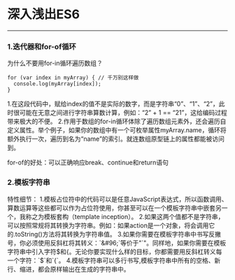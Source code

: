 # 深入浅出ES6
---
### 1.迭代器和for-of循环
为什么不要用for-in循环遍历数组？
```
for (var index in myArray) { // 千万别这样做
  console.log(myArray[index]);
}
```
1.在这段代码中，赋给index的值不是实际的数字，而是字符串“0”、“1”、“2”，此时很可能在无意之间进行字符串算数计算，例如：“2” + 1 == “21”，这给编码过程带来极大的不便。
2.作用于数组的for-in循环体除了遍历数组元素外，还会遍历自定义属性。举个例子，如果你的数组中有一个可枚举属性myArray.name，循环将额外执行一次，遍历到名为“name”的索引。就连数组原型链上的属性都能被访问到。

for-of的好处：可以正确响应break、continue和return语句


###  2.模板字符串
特性细节：
1.模板占位符中的代码可以是任意JavaScript表达式，所以函数调用、算数运算等这些都可以作为占位符使用，你甚至可以在一个模板字符串中嵌套另一个，我称之为模板套构（template inception）。
2.如果这两个值都不是字符串，可以按照常规将其转换为字符串。例如：如果action是一个对象，将会调用它的.toString()方法将其转换为字符串值。
3.如果你需要在模板字符串中书写反撇号，你必须使用反斜杠将其转义：&#96;\&#96;&#96;等价于"&#96;"。同样地，如果你需要在模板字符串中引入字符$和{。无论你要实现什么样的目标，你都需要用反斜杠转义每一个字符：&#96;\$&#96;和&#96;\{&#96;。
4.模板字符串可以多行书写,模板字符串中所有的空格、新行、缩进，都会原样输出在生成的字符串中。